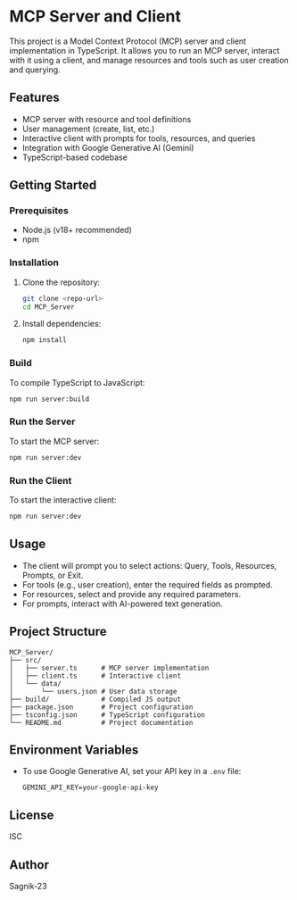 # MCP Server and Client

This project is a Model Context Protocol (MCP) server and client implementation in TypeScript. It allows you to run an MCP server, interact with it using a client, and manage resources and tools such as user creation and querying.

## Features
- MCP server with resource and tool definitions
- User management (create, list, etc.)
- Interactive client with prompts for tools, resources, and queries
- Integration with Google Generative AI (Gemini)
- TypeScript-based codebase

## Getting Started

### Prerequisites
- Node.js (v18+ recommended)
- npm

### Installation
1. Clone the repository:
   ```sh
   git clone <repo-url>
   cd MCP_Server
   ```
2. Install dependencies:
   ```sh
   npm install
   ```

### Build
To compile TypeScript to JavaScript:
```sh
npm run server:build
```

### Run the Server
To start the MCP server:
```sh
npm run server:dev
```

### Run the Client
To start the interactive client:
```sh
npm run server:dev
```

## Usage
- The client will prompt you to select actions: Query, Tools, Resources, Prompts, or Exit.
- For tools (e.g., user creation), enter the required fields as prompted.
- For resources, select and provide any required parameters.
- For prompts, interact with AI-powered text generation.

## Project Structure
```
MCP_Server/
├── src/
│   ├── server.ts      # MCP server implementation
│   ├── client.ts      # Interactive client
│   └── data/
│       └── users.json # User data storage
├── build/             # Compiled JS output
├── package.json       # Project configuration
├── tsconfig.json      # TypeScript configuration
└── README.md          # Project documentation
```

## Environment Variables
- To use Google Generative AI, set your API key in a `.env` file:
  ```env
  GEMINI_API_KEY=your-google-api-key
  ```

## License
ISC

## Author
Sagnik-23
